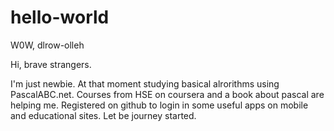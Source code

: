 # hello-world
W0W, dlrow-olleh

Hi, brave strangers.

I'm just newbie. At that moment studying basical alrorithms using PascalABC.net. Courses from HSE on coursera and a book about pascal are helping me.
Registered on github to login in some useful apps on mobile and educational sites.
Let be journey started.
